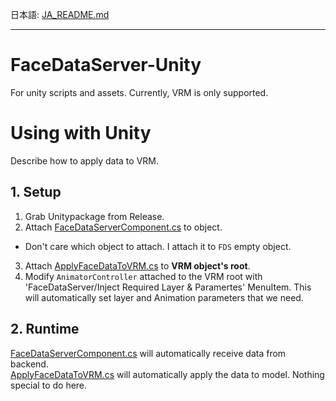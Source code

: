 日本語: [JA_README.md](JA_README.md)

---

# FaceDataServer-Unity

For unity scripts and assets.
Currently, VRM is only supported.

# Using with Unity

Describe how to apply data to VRM.

## 1. Setup

1. Grab Unitypackage from Release.
2. Attach [FaceDataServerComponent.cs](FaceDataServerComponent.cs) to object.
  - Don't care which object to attach. I attach it to `FDS` empty object.
3. Attach [ApplyFaceDataToVRM.cs](ApplyFaceDataToVRM.cs) to __VRM object's root__.
4. Modify `AnimatorController` attached to the VRM root with 'FaceDataServer/Inject Required Layer & Paramertes' MenuItem.
   This will automatically set layer and Animation parameters that we need.

## 2. Runtime

[FaceDataServerComponent.cs](FaceDataServerComponent.cs) will automatically receive data from backend.  
[ApplyFaceDataToVRM.cs](ApplyFaceDataToVRM.cs) will automatically apply the data to model.
Nothing special to do here.



